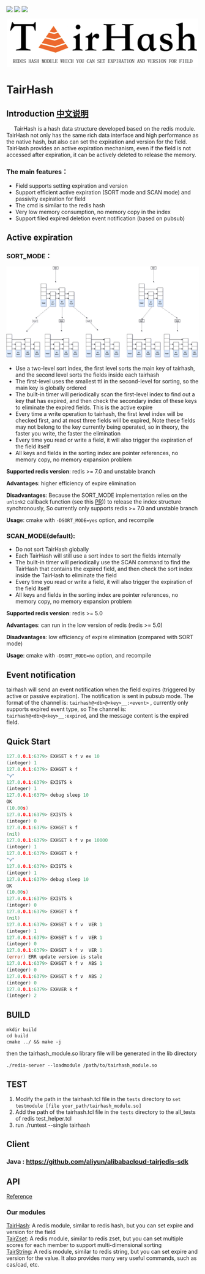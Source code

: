 ![](https://img.shields.io/badge/license-Apache--2.0-green)
![](https://img.shields.io/badge/build-pass-green)
![](https://img.shields.io/badge/PRs-welcome-green)
   
   
<div align=center>
<img src="imgs/tairhash_logo.jpg" width="500"/>
</div>
   

# TairHash
## Introduction  [中文说明](README-CN.md)
     TairHash is a hash data structure developed based on the redis module. TairHash not only has the same rich data interface and high performance as the native hash, but also can set the expiration and version for the field. TairHash provides an active expiration mechanism, even if the field is not accessed after expiration, it can be actively deleted to release the memory.


### The main features：

- Field supports setting expiration and version
- Support efficient active expiration (SORT mode and SCAN mode) and passivity expiration for field
- The cmd is similar to the redis hash
- Very low memory consumption, no memory copy in the index
- Support filed expired deletion event notification (based on pubsub)

## Active expiration
### SORT_MODE：
![avatar](imgs/tairhash_index.png)
- Use a two-level sort index, the first level sorts the main key of tairhash, and the second level sorts the fields inside each tairhash
- The first-level uses the smallest ttl in the second-level for sorting, so the main key is globally ordered
- The built-in timer will periodically scan the first-level index to find out a key that has expired, and then check the secondary index of these keys to eliminate the expired fields. This is the active expire
- Every time a write operation to tairhash, the first level index will be checked first, and at most three fields will be expired, Note these fields may not belong to the key currently being operated, so in theory, the faster you write, the faster the elimination
- Every time you read or write a field, it will also trigger the expiration of the field itself
- All keys and fields in the sorting index are pointer references, no memory copy, no memory expansion problem

**Supported redis version**: redis >= 7.0 and unstable branch

**Advantages**: higher efficiency of expire elimination     

**Disadvantages**: Because the SORT_MODE implementation relies on the `unlink2` callback function (see this [PR](https://github.com/redis/redis/pull/8999))) to release the index structure synchronously, So currently only supports redis >= 7.0 and unstable branch  

**Usag**e: cmake with `-DSORT_MODE=yes` option, and recompile

### SCAN_MODE(default):
- Do not sort TairHash globally
- Each TairHash will still use a sort index to sort the fields internally
- The built-in timer will periodically use the SCAN command to find the TairHash that contains the expired field, and then check the sort index inside the TairHash to eliminate the field
- Every time you read or write a field, it will also trigger the expiration of the field itself
- All keys and fields in the sorting index are pointer references, no memory copy, no memory expansion problem

**Supported redis version**: redis >= 5.0

**Advantages**: can run in the low version of redis (redis >= 5.0)  

**Disadvantages**: low efficiency of expire elimination (compared with SORT mode)  

**Usage**: cmake with `-DSORT_MODE=no` option, and recompile

## Event notification   

tairhash will send an event notification when the field expires (triggered by active or passive expiration). The notification is sent in pubsub mode. The format of the channel is: `tairhash@<db>@<key>__:<event>` , currently only supports expired event type, so
The channel is: `tairhash@<db>@<key>__:expired`, and the message content is the expired field.

## Quick Start

```go
127.0.0.1:6379> EXHSET k f v ex 10
(integer) 1
127.0.0.1:6379> EXHGET k f
"v"
127.0.0.1:6379> EXISTS k
(integer) 1
127.0.0.1:6379> debug sleep 10
OK
(10.00s)
127.0.0.1:6379> EXISTS k
(integer) 0
127.0.0.1:6379> EXHGET k f
(nil)
127.0.0.1:6379> EXHSET k f v px 10000
(integer) 1
127.0.0.1:6379> EXHGET k f
"v"
127.0.0.1:6379> EXISTS k
(integer) 1
127.0.0.1:6379> debug sleep 10
OK
(10.00s)
127.0.0.1:6379> EXISTS k
(integer) 0
127.0.0.1:6379> EXHGET k f
(nil)
127.0.0.1:6379> EXHSET k f v  VER 1
(integer) 1
127.0.0.1:6379> EXHSET k f v  VER 1
(integer) 0
127.0.0.1:6379> EXHSET k f v  VER 1
(error) ERR update version is stale
127.0.0.1:6379> EXHSET k f v  ABS 1
(integer) 0
127.0.0.1:6379> EXHSET k f v  ABS 2
(integer) 0
127.0.0.1:6379> EXHVER k f
(integer) 2
```  
## BUILD

```
mkdir build  
cd build  
cmake ../ && make -j
```
then the tairhash_module.so library file will be generated in the lib directory

```
./redis-server --loadmodule /path/to/tairhash_module.so
```  
## TEST

1. Modify the path in the tairhash.tcl file in the `tests` directory to `set testmodule [file your_path/tairhash_module.so]`
2. Add the path of the tairhash.tcl file in the `tests` directory to the all_tests of redis test_helper.tcl
3. run ./runtest --single tairhash


## Client
### Java : https://github.com/aliyun/alibabacloud-tairjedis-sdk

## API
[Reference](CMDDOC.md)


### Our modules
[TairHash](https://github.com/alibaba/TairHash): A redis module, similar to redis hash, but you can set expire and version for the field  
[TairZset](https://github.com/alibaba/TairZset): A redis module, similar to redis zset, but you can set multiple scores for each member to support multi-dimensional sorting  
[TairString](https://github.com/alibaba/TairString): A redis module, similar to redis string, but you can set expire and version for the value. It also provides many very useful commands, such as cas/cad, etc.  
